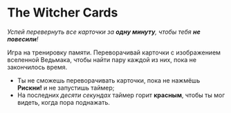 # The Witcher Cards
*Успей перевернуть все карточки за **одну минуту**, чтобы тебя **не повесили**!*

Игра на тренировку памяти. Переворачивай карточки с изображением вселенной Ведьмака, чтобы найти пару каждой из них, пока не закончилось время. 

- Ты не сможешь переворачивать карточки, пока не нажмёшь **Рискни!** и не запустишь таймер;
- На последних *десяти секундах* таймер горит **красным**, чтобы ты мог видеть, когда пора поднажать.

